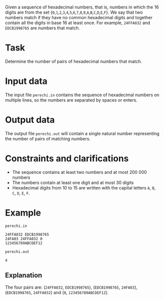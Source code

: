 
Given a sequence of hexadecimal numbers, that is, numbers in which the 16 digits are from the set {`0`,`1`,`2`,`3`,`4`,`5`,`6`,`7`,`8`,`9`,`A`,`B`,`C`,`D`,`E`,`F`}. We say that two numbers match if they have no common hexadecimal digits and together contain all the digits in base $16$ at least once. For example, `24FFA032` and `EDCB1998765` are numbers that match.

# Task

Determine the number of pairs of hexadecimal numbers that match.

# Input data

The input file `perechi.in` contains the sequence of hexadecimal numbers on multiple lines, so the numbers are separated by spaces or enters.

# Output data

The output file `perechi.out` will contain a single natural number representing the number of pairs of matching numbers.

# Constraints and clarifications

* The sequence contains at least two numbers and at most $200\ 000$ numbers
* The numbers contain at least one digit and at most $30$ digits
* Hexadecimal digits from $10$ to $15$ are written with the capital letters `A`, `B`, `C`, `D`, `E`, `F`.

# Example

`perechi.in`
```
24FFA032 EDCB1998765
24FA03 24FFA032 0
123456789ABCDEF12
```

`perechi.out`
```
4
```

## Explanation

The four pairs are: (`24FFA032`, `EDCB1998765`), (`EDCB1998765`, `24FA03`), (`EDCB1998765`, `24FFA032`) and (`0`, `123456789ABCDEF12`).
